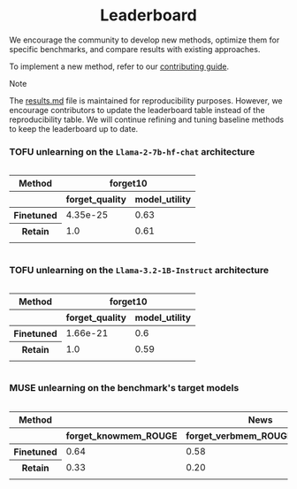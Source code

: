 <div align="center">

# Leaderboard  

</div>  

We encourage the community to develop new methods, optimize them for specific benchmarks, and compare results with existing approaches.  

To implement a new method, refer to our [contributing guide](../docs/contributing.md).  

> [!NOTE]
> The [results.md](../docs/results.md) file is maintained for reproducibility purposes. However, we encourage contributors to update the leaderboard table instead of the reproducibility table. We will continue refining and tuning baseline methods to keep the leaderboard up to date.


### TOFU unlearning on the `Llama-2-7b-hf-chat` architecture

<div style="overflow-x: auto; max-width: 100%;">
<table class="dataframe">
  <thead>
    <tr>
      <th>Method</th>
      <th style="text-align: center;" colspan="2" halign="left">forget10</th>
    </tr>
    <tr>
      <th></th>
      <th>forget_quality</th>
      <th>model_utility</th>
    </tr>
  </thead>
  <tbody>
    <tr>
      <th>Finetuned</th>
      <td>4.35e-25</td>
      <td>0.63</td>
    </tr>
    <tr>
      <th>Retain</th>
      <td>1.0</td>
      <td>0.61</td>
    </tr>
    <tr>
      <td colspan="20"> </td>
    </tr>
    <tr>
    </tr>
    </tr>
  </tbody>
</table>
</div>



### TOFU unlearning on the `Llama-3.2-1B-Instruct` architecture

<div style="overflow-x: auto; max-width: 100%;">
<table class="dataframe">
  <thead>
    <tr>
      <th>Method</th>
      <th style="text-align: center;" colspan="2" halign="left">forget10</th>
    </tr>
    <tr>
      <th></th>
      <th>forget_quality</th>
      <th>model_utility</th>
    </tr>
  </thead>
  <tbody>
    <tr>
      <th>Finetuned</th>
      <td>1.66e-21</td>
      <td>0.6</td>
    </tr>
    <tr>
      <th>Retain</th>
      <td>1.0</td>
      <td>0.59</td>
    </tr>
    <tr>
      <td colspan="20"> </td>
    </tr>
    <tr>
    </tr>
    </tr>
  </tbody>
</table>
</div>


### MUSE unlearning on the benchmark's target models


<div style="overflow-x: auto; max-width: 100%;">
<table class="dataframe">
  <thead>
    <tr>
      <th style="text-align: center;">Method</th>
      <th style="text-align: center;" colspan="4" halign="left">News</th>
      <th style="text-align: center;" colspan="4" halign="left">Books</th>
    </tr>
    <tr>
      <th></th>
      <th>forget_knowmem_ROUGE</th>
      <th>forget_verbmem_ROUGE</th>
      <th>privleak</th>
      <th>retain_knowmem_ROUGE</th>
      <th>forget_knowmem_ROUGE</th>
      <th>forget_verbmem_ROUGE</th>
      <th>privleak</th>
      <th>retain_knowmem_ROUGE</th>
    </tr>
  </thead>
  <tbody>
    <tr>
      <th>Finetuned</th>
      <td>0.64</td>
      <td>0.58</td>
      <td>-99.81</td>
      <td>0.56</td>
      <td>0.47</td>
      <td>1.0</td>
      <td>-57.26</td>
      <td>0.69</td>
    </tr>
    <tr>
      <th>Retain</th>
      <td>0.33</td>
      <td>0.20</td>
      <td>0</td>
      <td>0.56</td>
      <td>0.3</td>
      <td>0.14</td>
      <td>0</td>
      <td>0.69</td>
    </tr>
    <tr>
      <td colspan="20"> </td>
    </tr>
  </tbody>
</table>
</div>
